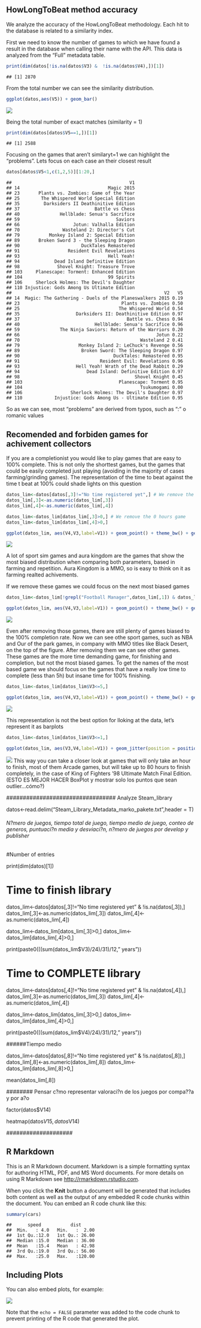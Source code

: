 
## HowLongToBeat method accuracy

We analyze the accuracy of the HowLongToBeat methodology. Each hit to
the database is related to a similarity index.

First we need to know the number of games to which we have found a
result in the database when calling their name with the API. This data
is analyzed from the “Full” metadata table.

``` r
print(dim(datos[!is.na(datos$V3) &  !is.na(datos$V4),])[1])
```

    ## [1] 2870

From the total number we can see the similarity distribution.

``` r
ggplot(datos,aes(V5)) + geom_bar()
```

![](Library_Metadata_Analysis_files/figure-gfm/unnamed-chunk-2-1.png)<!-- -->

Being the total number of exact matches (similarity = 1)

``` r
print(dim(datos[datos$V5==1,])[1])
```

    ## [1] 2588

Focusing on the games that aren’t similaryt=1 we can highlight the
“problems”. Lets focus on each case an their closest result

``` r
datos[datos$V5<1,c(1,2,5)][1:20,]
```

    ##                                            V1
    ## 14                                 Magic 2015
    ## 23       Plants vs. Zombies: Game of the Year
    ## 25        The Whispered World Special Edition
    ## 35         Darksiders II Deathinitive Edition
    ## 37                            Battle vs Chess
    ## 40               Hellblade: Senua's Sacrifice
    ## 59                                    Saviors
    ## 66                    Jotun: Valhalla Edition
    ## 70                Wasteland 2: Director's Cut
    ## 79           Monkey Island 2: Special Edition
    ## 89       Broken Sword 3 - the Sleeping Dragon
    ## 90                       DuckTales Remastered
    ## 91                  Resident Evil Revelations
    ## 93                                 Hell Yeah!
    ## 94             Dead Island Definitive Edition
    ## 98              Shovel Knight: Treasure Trove
    ## 103     Planescape: Torment: Enhanced Edition
    ## 104                                99 Spirits
    ## 106     Sherlock Holmes: The Devil's Daughter
    ## 110 Injustice: Gods Among Us Ultimate Edition
    ##                                                         V2   V5
    ## 14  Magic: The Gathering - Duels of the Planeswalkers 2015 0.19
    ## 23                                      Plants vs. Zombies 0.50
    ## 25                                     The Whispered World 0.54
    ## 35                     Darksiders II: Deathinitive Edition 0.97
    ## 37                                        Battle vs. Chess 0.94
    ## 40                            Hellblade: Senua's Sacrifice 0.96
    ## 59               The Ninja Saviors: Return of the Warriors 0.20
    ## 66                                                   Jotun 0.22
    ## 70                                             Wasteland 2 0.41
    ## 79                      Monkey Island 2: LeChuck's Revenge 0.56
    ## 89                       Broken Sword: The Sleeping Dragon 0.97
    ## 90                                   DuckTales: Remastered 0.95
    ## 91                              Resident Evil: Revelations 0.96
    ## 93                     Hell Yeah! Wrath of the Dead Rabbit 0.29
    ## 94                         Dead Island: Definitive Edition 0.97
    ## 98                                           Shovel Knight 0.45
    ## 103                                    Planescape: Torment 0.95
    ## 104                                            Tsukumogami 0.00
    ## 106                  Sherlock Holmes: The Devil's Daughter 0.97
    ## 110            Injustice: Gods Among Us - Ultimate Edition 0.95

So as we can see, most “problems” are derived from typos, such as “:” o
romanic values

## Recomended and forbiden games for achivement collectors

If you are a completionist you would like to play games that are easy to
100% complete. This is not only the shorttest games, but the games that
could be easily completed just playing (avoiding in the majority of
cases farming/grinding games). The representation of the time to beat
against the time t beat at 100% could shade lights on this question

``` r
datos_lim<-datos[datos[,3]!="No time registered yet",] # We remove the entries with not time regisrered yet
datos_lim[,3]<-as.numeric(datos_lim[,3]) 
datos_lim[,4]<-as.numeric(datos_lim[,4])

datos_lim<-datos_lim[datos_lim[,3]>0,] # We remove the 0 hours game
datos_lim<-datos_lim[datos_lim[,4]>0,]

ggplot(datos_lim, aes(V4,V3,label=V1)) + geom_point() + theme_bw() + geom_text(hjust=0, vjust=0) + ylab("Tiempo pasartelo (h)") + xlab("Tiempo completarlo 100% (h)")
```

![](Library_Metadata_Analysis_files/figure-gfm/unnamed-chunk-5-1.png)<!-- -->

A lot of sport sim games and aura kingdom are the games that show the
most biased distribution when comparing both parameters, based in
farming and repetition. Aura Kingdom is a MMO, so is easy to think on it
as farming realted achivements.

If we remove these games we could focus on the next most biased games

``` r
datos_lim<-datos_lim[!grepl("Football Manager",datos_lim[,1]) & datos_lim[,1]!="Aura Kingdom",]

ggplot(datos_lim, aes(V4,V3,label=V1)) + geom_point() + theme_bw() + geom_text(hjust=0, vjust=0) + ylab("Tiempo pasartelo (h)") + xlab("Tiempo completarlo 100% (h)")
```

![](Library_Metadata_Analysis_files/figure-gfm/unnamed-chunk-6-1.png)<!-- -->

Even after removing those games, there are still plenty of games biased
to the 100% completion rate. Now we can see othe sport games, such as
NBA and Our of the park games, in company with MMO titles like Black
Desert, on the top of the figure. After removing them we can see other
games. These games are the more time demanding game, for finishing and
completion, but not the most biased games. To get the names of the most
based game we should focus on the games that have a really low time to
complete (less than 5h) but insane time for 100% finishing.

``` r
datos_lim<-datos_lim[datos_lim$V3<=5,]

ggplot(datos_lim, aes(V4,V3,label=V1)) + geom_point() + theme_bw() + geom_text(hjust=0, vjust=0) + ylab("Tiempo pasartelo (h)") + xlab("Tiempo completarlo 100% (h)")
```

![](Library_Metadata_Analysis_files/figure-gfm/unnamed-chunk-7-1.png)<!-- -->

This representation is not the best option for lloking at the data,
let’s represent it as barplots

``` r
datos_lim<-datos_lim[datos_lim$V3<=1,]

ggplot(datos_lim, aes(V3,V4,label=V1)) + geom_jitter(position = position_jitter(seed = 1)) + geom_text(position = position_jitter(seed = 1)) + theme_bw()
```

![](Library_Metadata_Analysis_files/figure-gfm/unnamed-chunk-8-1.png)<!-- -->
This way you can take a closer look at games that will only take an hour
to finish, most of them Arcade games, but will take up to 80 hours to
finish completely, in the case of King of Fighters ’98 Ultimate Match
Final Edition. (ESTO ES MEJOR HACER BoxPlot y mostrar solo los puntos
que sean outlier…cómo?)

################################# Analyze Steam_library

datos\<-read.delim(“Steam_Library_Metadata_marko_pakete.txt”,header = T)

###### N?mero de juegos, tiempo total de juego, tiempo medio de juego, conteo de generos, puntuaci?n media y desviaci?n, n?mero de juegos por develop y publisher

\#Number of entries

print(dim(datos)\[1\])

# Time to finish library

datos_lim\<-datos\[datos\[,3\]!=“No time registered yet” &
!is.na(datos\[,3\]),\] datos_lim\[,3\]\<-as.numeric(datos_lim\[,3\])
datos_lim\[,4\]\<-as.numeric(datos_lim\[,4\])

datos_lim\<-datos_lim\[datos_lim\[,3\]\>0,\]
datos_lim\<-datos_lim\[datos_lim\[,4\]\>0,\]

print(paste0(((sum(datos_lim\$V3)/24)/31)/12,” years”))

# Time to COMPLETE library

datos_lim\<-datos\[datos\[,4\]!=“No time registered yet” &
!is.na(datos\[,4\]),\] datos_lim\[,3\]\<-as.numeric(datos_lim\[,3\])
datos_lim\[,4\]\<-as.numeric(datos_lim\[,4\])

datos_lim\<-datos_lim\[datos_lim\[,3\]\>0,\]
datos_lim\<-datos_lim\[datos_lim\[,4\]\>0,\]

print(paste0(((sum(datos_lim\$V4)/24)/31)/12,” years”))

\######Tiempo medio

datos_lim\<-datos\[datos\[,8\]!=“No time registered yet” &
!is.na(datos\[,8\]),\] datos_lim\[,8\]\<-as.numeric(datos_lim\[,8\])
datos_lim\<-datos_lim\[datos_lim\[,8\]\>0,\]

mean(datos_lim\[,8\])

######## Pensar c?mo representar valoraci?n de los juegos por compa??a y por a?o

factor(datos\$V14)

heatmap(datos$V15,datos$V14)

#################### 

## R Markdown

This is an R Markdown document. Markdown is a simple formatting syntax
for authoring HTML, PDF, and MS Word documents. For more details on
using R Markdown see <http://rmarkdown.rstudio.com>.

When you click the **Knit** button a document will be generated that
includes both content as well as the output of any embedded R code
chunks within the document. You can embed an R code chunk like this:

``` r
summary(cars)
```

    ##      speed           dist       
    ##  Min.   : 4.0   Min.   :  2.00  
    ##  1st Qu.:12.0   1st Qu.: 26.00  
    ##  Median :15.0   Median : 36.00  
    ##  Mean   :15.4   Mean   : 42.98  
    ##  3rd Qu.:19.0   3rd Qu.: 56.00  
    ##  Max.   :25.0   Max.   :120.00

## Including Plots

You can also embed plots, for example:

![](Library_Metadata_Analysis_files/figure-gfm/pressure-1.png)<!-- -->

Note that the `echo = FALSE` parameter was added to the code chunk to
prevent printing of the R code that generated the plot.
